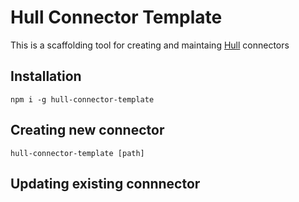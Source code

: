 # Hull Connector Template

This is a scaffolding tool for creating and maintaing [Hull](http://hull.io/) connectors

## Installation

`npm i -g hull-connector-template`

## Creating new connector

`hull-connector-template [path]`

## Updating existing connnector
